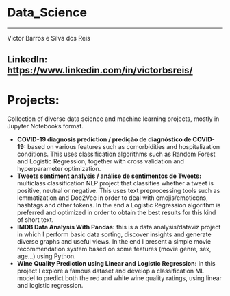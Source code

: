 # Data_Science
--------------------------------
Victor Barros e Silva dos Reis

LinkedIn: https://www.linkedin.com/in/victorbsreis/
--------------------------------
# Projects:
Collection of diverse data science and machine learning projects, mostly in Jupyter Notebooks format.

* **COVID-19 diagnosis prediction / predição de diagnóstico de COVID-19:** based on various features such as comorbidities and hospitalization conditions. This uses classification algorithms such as Random Forest and Logistic Regression, together with cross validation and hyperparameter optimization.
* **Tweets sentiment analysis / análise de sentimentos de Tweets:** multiclass classification NLP project that classifies whether a tweet is positive, neutral or negative. This uses text preprocessing tools such as lemmatization and Doc2Vec in order to deal with emojis/emoticons, hashtags and other tokens. In the end a Logistic Regression algorithm is preferred and optimized in order to obtain the best results for this kind of short text.
* **IMDB Data Analysis With Pandas:** this is a data analysis/dataviz project in which I perform basic data sorting, discover insights and generate diverse graphs and useful views. In the end I present a simple movie recommendation system based on some features (movie genre, sex, age...) using Python.
* **Wine Quality Prediction using Linear and Logistic Regression:** in this project I explore a famous dataset and develop a classification ML model to predict both the red and white wine quality ratings, using linear and logistic regression.
